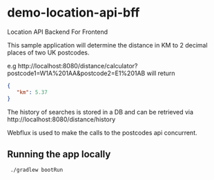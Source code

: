 # demo-location-api-bff
Location API Backend For Frontend

This sample application will determine the distance in KM to 2 decimal places of two UK postcodes.

e.g http://localhost:8080/distance/calculator?postcode1=W1A%201AA&postcode2=E1%201AB
will return

```json
{
   "km": 5.37
}
```

The history of searches is stored in a DB and can be retrieved via
http://localhost:8080/distance/history

Webflux is used to make the calls to the postcodes api concurrent.

## Running the app locally

```
 ./gradlew bootRun
```
